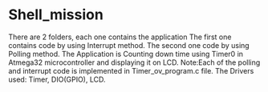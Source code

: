 # Shell_mission
There are 2 folders, each one contains the application 
The first one contains code by using Interrupt method.
The second one code by using Polling method.
The Application is Counting down time using Timer0 in Atmega32 microcontroller and displaying it on LCD.
Note:Each of the polling and interrupt code is implemented in Timer_ov_program.c file.
The Drivers used: Timer, DIO(GPIO), LCD.
